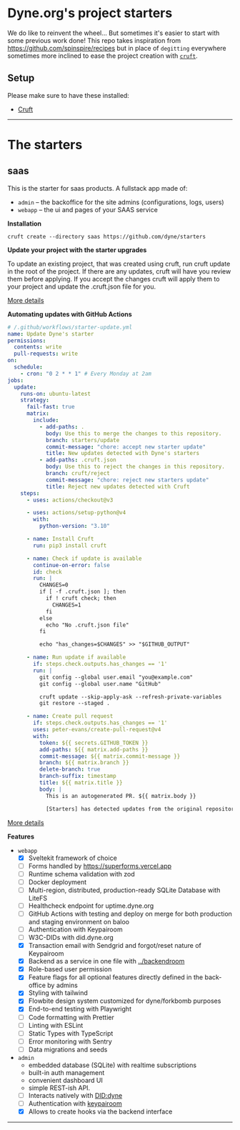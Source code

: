 # Dyne.org's project starters

We do like to reinvent the wheel... But sometimes it's easier to start with some previous work done!
This repo takes inspiration from https://github.com/spinspire/recipes but in place of
`degitting` everywhere sometimes more inclined to ease the project creation with
[`cruft`](https://github.com/cruft/cruft).

## Setup

Please make sure to have these installed:

- [Cruft](https://cruft.github.io/cruft/#installation)

---

# The starters

## saas

This is the starter for saas products. A fullstack app made of:

- `admin` – the backoffice for the site admins (configurations, logs, users)
- `webapp` – the ui and pages of your SAAS service

**Installation**

```
cruft create --directory saas https://github.com/dyne/starters
```

**Update your project with the starter upgrades**

To update an existing project, that was created using cruft, run cruft update 
in the root of the project. If there are any updates, cruft will have you 
review them before applying. If you accept the changes cruft will apply them to
your project and update the .cruft.json file for you.

[More details](https://cruft.github.io/cruft/#updating-a-project)

**Automating updates with GitHub Actions**

```yaml
# /.github/workflows/starter-update.yml
name: Update Dyne's starter
permissions:
  contents: write
  pull-requests: write
on:
  schedule:
    - cron: "0 2 * * 1" # Every Monday at 2am
jobs:
  update:
    runs-on: ubuntu-latest
    strategy:
      fail-fast: true
      matrix:
        include:
          - add-paths: .
            body: Use this to merge the changes to this repository.
            branch: starters/update
            commit-message: "chore: accept new starter update"
            title: New updates detected with Dyne's starters
          - add-paths: .cruft.json
            body: Use this to reject the changes in this repository.
            branch: cruft/reject
            commit-message: "chore: reject new starters update"
            title: Reject new updates detected with Cruft
    steps:
      - uses: actions/checkout@v3

      - uses: actions/setup-python@v4
        with:
          python-version: "3.10"

      - name: Install Cruft
        run: pip3 install cruft

      - name: Check if update is available
        continue-on-error: false
        id: check
        run: |
          CHANGES=0
          if [ -f .cruft.json ]; then
            if ! cruft check; then
              CHANGES=1
            fi
          else
            echo "No .cruft.json file"
          fi

          echo "has_changes=$CHANGES" >> "$GITHUB_OUTPUT"

      - name: Run update if available
        if: steps.check.outputs.has_changes == '1'
        run: |
          git config --global user.email "you@example.com"
          git config --global user.name "GitHub"

          cruft update --skip-apply-ask --refresh-private-variables
          git restore --staged .

      - name: Create pull request
        if: steps.check.outputs.has_changes == '1'
        uses: peter-evans/create-pull-request@v4
        with:
          token: ${{ secrets.GITHUB_TOKEN }}
          add-paths: ${{ matrix.add-paths }}
          commit-message: ${{ matrix.commit-message }}
          branch: ${{ matrix.branch }}
          delete-branch: true
          branch-suffix: timestamp
          title: ${{ matrix.title }}
          body: |
            This is an autogenerated PR. ${{ matrix.body }}

            [Starters] has detected updates from the original repository.
```
[More details](https://cruft.github.io/cruft/#automating-updates-with-github-actions)

**Features**

- `webapp`
  - [x] Sveltekit framework of choice
  - [ ] Forms handled by https://superforms.vercel.app
  - [ ] Runtime schema validation with zod
  - [ ] Docker deployment
  - [ ] Multi-region, distributed, production-ready SQLite Database with LiteFS
  - [ ] Healthcheck endpoint for uptime.dyne.org
  - [ ] GitHub Actions with testing and deploy on merge for both production and staging environment on baloo
  - [ ] Authentication with Keypairoom
  - [ ] W3C-DIDs with did.dyne.org
  - [x] Transaction email with Sendgrid and forgot/reset nature of Keypairoom
  - [x] Backend as a service in one file with [../backendroom](../backendroom)
  - [x] Role-based user permission
  - [x] Feature flags for all optional features directly defined in the back-office by admins
  - [x] Styling with tailwind
  - [x] Flowbite design system customized for dyne/forkbomb purposes
  - [x] End-to-end testing with Playwright
  - [ ] Code formatting with Prettier
  - [ ] Linting with ESLint
  - [ ] Static Types with TypeScript
  - [ ] Error monitoring with Sentry
  - [ ] Data migrations and seeds
- `admin`
  - embedded database (SQLite) with realtime subscriptions
  - built-in auth management
  - convenient dashboard UI
  - simple REST-ish API.
  - [ ] Interacts natively with [DID:dyne](https://github.com/dyne/w3c-did)
  - [ ] Authentication with [keypairoom](https://github.com/ledgerproject/keypairoom)
  - [x] Allows to create hooks via the backend interface

---
